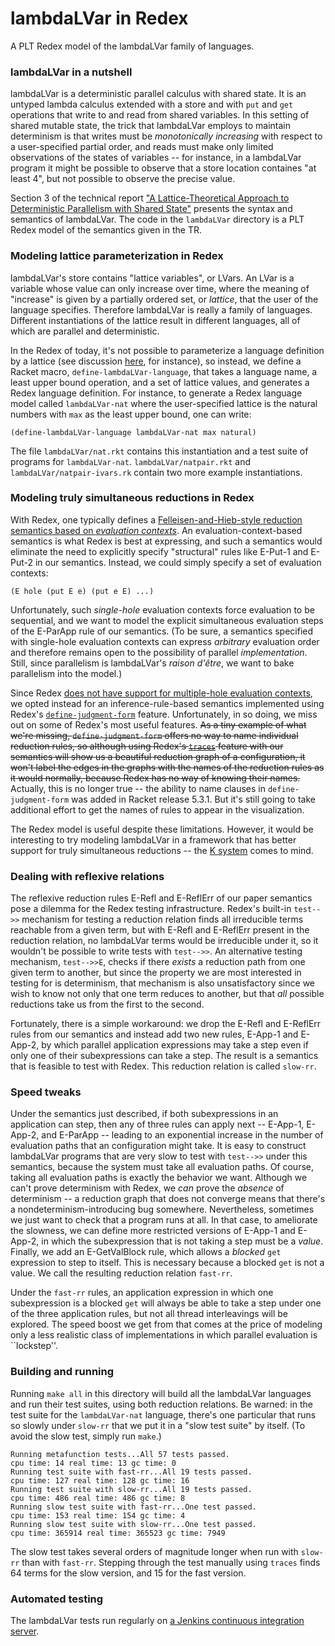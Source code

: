 # lambdaLVar in Redex

A PLT Redex model of the lambdaLVar family of languages.

### lambdaLVar in a nutshell

lambdaLVar is a deterministic parallel calculus with shared state.  It
is an untyped lambda calculus extended with a store and with `put` and
`get` operations that write to and read from shared variables.  In
this setting of shared mutable state, the trick that lambdaLVar
employs to maintain determinism is that writes must be _monotonically
increasing_ with respect to a user-specified partial order, and reads
must make only limited observations of the states of variables -- for
instance, in a lambdaLVar program it might be possible to observe that
a store location containes "at least 4", but not possible to observe
the precise value.

Section 3 of the technical report ["A Lattice-Theoretical Approach to
Deterministic Parallelism with Shared State"][lambdaLVar-TR] presents
the syntax and semantics of lambdaLVar.  The code in the `lambdaLVar`
directory is a PLT Redex model of the semantics given in the TR.

### Modeling lattice parameterization in Redex

lambdaLVar's store contains "lattice variables", or LVars. An LVar is
a variable whose value can only increase over time, where the meaning
of "increase" is given by a partially ordered set, or _lattice_, that
the user of the language specifies. Therefore lambdaLVar is really a
family of languages.  Different instantiations of the lattice result
in different languages, all of which are parallel and deterministic.

In the Redex of today, it's not possible to parameterize a language
definition by a lattice (see discussion
[here](http://stackoverflow.com/questions/15800167/plt-redex-parameterizing-a-language-definition),
for instance), so instead, we define a Racket macro,
`define-lambdaLVar-language`, that takes a language name, a least
upper bound operation, and a set of lattice values, and generates a
Redex language definition.  For instance, to generate a Redex language
model called `lambdaLVar-nat` where the user-specified lattice is the
natural numbers with `max` as the least upper bound, one can write:

```
(define-lambdaLVar-language lambdaLVar-nat max natural)
```

The file `lambdaLVar/nat.rkt` contains this instantiation and a test
suite of programs for `lambdaLVar-nat`.  `lambdaLVar/natpair.rkt` and
`lambdaLVar/natpair-ivars.rk` contain two more example instantiations.

### Modeling truly simultaneous reductions in Redex

With Redex, one typically defines a [Felleisen-and-Hieb-style
reduction semantics based on _evaluation contexts_][eval-contexts]. An
evaluation-context-based semantics is what Redex is best at
expressing, and such a semantics would eliminate the need to
explicitly specify "structural" rules like E-Put-1 and E-Put-2 in our
semantics.  Instead, we could simply specify a set of evaluation
contexts:

```
(E hole (put E e) (put e E) ...)
```

Unfortunately, such _single-hole_ evaluation contexts force evaluation
to be sequential, and we want to model the explicit simultaneous
evaluation steps of the E-ParApp rule of our semantics.  (To be sure, a
semantics specified with single-hole evaluation contexts can express
_arbitrary_ evaluation order and therefore remains open to the
possibility of parallel _implementation_. Still, since parallelism is
lambdaLVar's _raison d'être_, we want to bake parallelism into the
model.)

Since Redex [does not have support for multiple-hole evaluation
contexts][racket-list-message], we opted instead for an
inference-rule-based semantics implemented using Redex's
[`define-judgment-form`][define-judgment-form] feature.
Unfortunately, in so doing, we miss out on some of Redex's most useful
features.  ~~As a tiny example of what we're missing,
`define-judgment-form` offers no way to name individual reduction
rules, so although using Redex's [`traces`][traces] feature with our
semantics will show us a beautiful reduction graph of a configuration,
it won't label the edges in the graphs with the names of the reduction
rules as it would normally, because Redex has no way of knowing their
names.~~ Actually, this is no longer true -- the ability to name
clauses in `define-judgment-form` was added in Racket release 5.3.1.
But it's still going to take additional effort to get the names of
rules to appear in the visualization.

The Redex model is useful despite these limitations.  However, it
would be interesting to try modeling lambdaLVar in a framework that has
better support for truly simultaneous reductions -- the [K
system][k-framework] comes to mind.

### Dealing with reflexive relations

The reflexive reduction rules E-Refl and E-ReflErr of our paper
semantics pose a dilemma for the Redex testing infrastructure. Redex's
built-in `test-->>` mechanism for testing a reduction relation finds
all irreducible terms reachable from a given term, but with E-Refl and
E-ReflErr present in the reduction relation, no lambdaLVar terms would
be irreducible under it, so it wouldn't be possible to write tests
with `test-->>`.  An alternative testing mechanism, `test-->>E`,
checks if there _exists_ a reduction path from one given term to
another, but since the property we are most interested in testing for
is determinism, that mechanism is also unsatisfactory since we wish to
know not only that one term reduces to another, but that _all_
possible reductions take us from the first to the second.

Fortunately, there is a simple workaround: we drop the E-Refl and
 E-ReflErr rules from our semantics and instead add two new rules,
 E-App-1 and E-App-2, by which parallel application expressions may
 take a step even if only one of their subexpressions can take a step.
 The result is a semantics that is feasible to test with Redex.
This reduction relation is called `slow-rr`.

### Speed tweaks

Under the semantics just described, if both subexpressions in an
application can step, then any of three rules can apply next --
E-App-1, E-App-2, and E-ParApp -- leading to an exponential increase
in the number of evaluation paths that an configuration might take. It
is easy to construct lambdaLVar programs that are very slow to test
with `test-->>` under this semantics, because the system must take all
evaluation paths.  Of course, taking all evaluation paths is exactly
the behavior we want.  Although we can't prove determinism with Redex,
we _can_ prove the _absence_ of determinism -- a reduction graph that
does not converge means that there's a nondeterminism-introducing bug
somewhere.  Nevertheless, sometimes we just want to check that a
program runs at all.  In that case, to ameliorate the slowness, we can
define more restricted versions of E-App-1 and E-App-2, in which the
subexpression that is not taking a step must be a _value_.  Finally,
we add an E-GetValBlock rule, which allows a _blocked_ `get`
expression to step to itself. This is necessary because a blocked
`get` is not a value.  We call the resulting reduction relation
`fast-rr`.

Under the `fast-rr` rules, an application expression in
which one subexpression is a blocked `get` will always be able to take
a step under one of the three application rules, but not all thread
interleavings will be explored.  The speed boost we get from that
comes at the price of modeling only a less realistic class of
implementations in which parallel evaluation is ``lockstep''.

### Building and running

Running `make all` in this directory will build all the lambdaLVar
languages and run their test suites, using both reduction relations.
Be warned: in the test suite for the `lambdaLVar-nat` language,
there's one particular that runs so slowly under `slow-rr` that we put
it in a "slow test suite" by itself. (To avoid the slow test, simply
run `make`.)

```
Running metafunction tests...All 57 tests passed.
cpu time: 14 real time: 13 gc time: 0
Running test suite with fast-rr...All 19 tests passed.
cpu time: 127 real time: 128 gc time: 16
Running test suite with slow-rr...All 19 tests passed.
cpu time: 486 real time: 486 gc time: 8
Running slow test suite with fast-rr...One test passed.
cpu time: 153 real time: 154 gc time: 4
Running slow test suite with slow-rr...One test passed.
cpu time: 365914 real time: 365523 gc time: 7949
```

The slow test takes several orders of magnitude longer when run with
`slow-rr` than with `fast-rr`.  Stepping through the test manually
using `traces` finds 64 terms for the slow version, and 15 for the
fast version.  

### Automated testing

The lambdaLVar tests run regularly on [a Jenkins continuous
integration server][jenkins].

[lambdaLVar-TR]: http://www.cs.indiana.edu/cgi-bin/techreports/TRNNN.cgi?trnum=TR702

[eval-contexts]: http://www.ccs.neu.edu/racket/pubs/tcs92-fh.pdf

[racket-list-message]: http://lists.racket-lang.org/users/archive/2012-July/053000.html

[define-judgment-form]: http://docs.racket-lang.org/redex/Other_Relations.html#%28form._%28%28lib._redex/reduction-semantics..rkt%29._define-judgment-form%29%29

[traces]: http://docs.racket-lang.org/redex/GUI.html?q=traces#%28def._%28%28lib._redex/gui..rkt%29._traces%29%29

[k-framework]: http://k-framework.org

[jenkins]: http://tester-lin.soic.indiana.edu:8080/job/lambdaLVar-redex/
